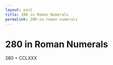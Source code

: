 ```yaml
---
layout: post
title: 280 in Roman Numerals
permalink: 280-in-roman-numerals
---
```


# 280 in Roman Numerals

280 = CCLXXX
